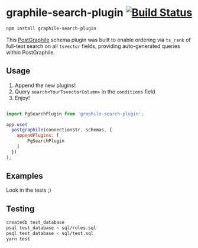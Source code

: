 # graphile-search-plugin [![Build Status](https://travis-ci.org/pyramation/graphile-search-plugin.svg?branch=master)](https://travis-ci.org/pyramation/graphile-search-plugin)

```sh
npm install graphile-search-plugin 
```

This [PostGraphile](http://postgraphile.org/) schema plugin was built to enable ordering via `ts_rank` of full-text search on all `tsvector` fields, providing auto-generated queries within PostGraphile.

## Usage

1. Append the new plugins!
2. Query `search<YourTsvectorColumn>` in the `conditions` field 
3. Enjoy!

```js

import PgSearchPlugin from 'graphile-search-plugin';

app.use(
  postgraphile(connectionStr, schemas, {
    appendPlugins: [
        PgSearchPlugin
    ]
  })
);
```

## Examples

Look in the tests ;)

## Testing

```sh
createdb test_database
psql test_database < sql/roles.sql
psql test_database < sql/test.sql
yarn test
```

